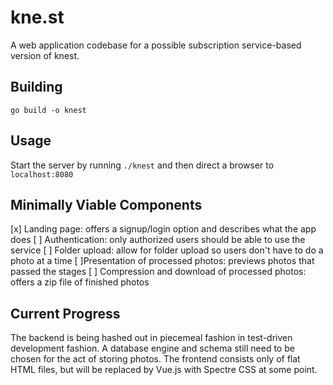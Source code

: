 # kne.st

A web application codebase for a possible subscription service-based version of knest.

## Building
`go build -o knest`

## Usage
Start the server by running `./knest` and then direct a browser to
`localhost:8080`

## Minimally Viable Components
[x] Landing page: offers a signup/login option and describes what the app
  does
[ ] Authentication: only authorized users should be able to use the service
[ ] Folder upload: allow for folder upload so users don't have to do a photo at a
  time
[ ]Presentation of processed photos: previews photos that passed the stages
[ ] Compression and download of processed photos: offers a zip file of finished
  photos

## Current Progress
The backend is being hashed out in piecemeal fashion in test-driven
development fashion. A database engine and schema still need to be chosen for
the act of storing photos. The frontend consists only of flat HTML files, but
will be replaced by Vue.js with Spectre CSS at some point.
